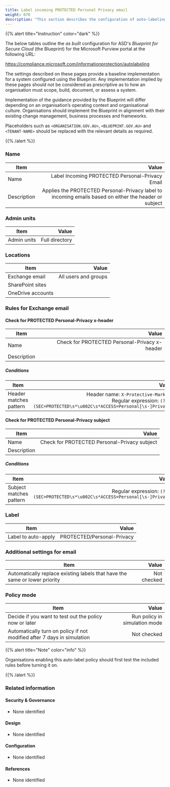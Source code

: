 ```yaml
---
title: Label incoming PROTECTED Personal Privacy email
weight: 070
description: "This section describes the configuration of auto-labeling within Microsoft Purview associated with systems built according to guidance in ASD's Blueprint for Secure Cloud."
---
```


{{% alert title="Instruction" color="dark" %}}
 
The below tables outline the *as built* configuration for ASD's *Blueprint for Secure Cloud* (the Blueprint) for the Microsoft Purview portal at the following URL: 
 
https://compliance.microsoft.com/informationprotection/autolabeling
 
The settings described on these pages provide a baseline implementation for a system configured using the Blueprint. Any implementation implied by these pages should not be considered as prescriptive as to how an organisation must scope, build, document, or assess a system.

Implementation of the guidance provided by the Blueprint will differ depending on an organisation’s operating context and organisational culture. Organisations should implement the Blueprint in alignment with their existing change management, business processes and frameworks.

Placeholders such as `<ORGANISATION.GOV.AU>`, `<BLUEPRINT.GOV.AU>` and `<TENANT-NAME>` should be replaced with the relevant details as required.
 
{{% /alert %}}

### Name

| Item        |                                                                                                 Value |
| ----------- | ----------------------------------------------------------------------------------------------------: |
| Name        |                                                       Label Incoming PROTECTED Personal-Privacy Email |
| Description | Applies the PROTECTED Personal-Privacy label to incoming emails based on either the header or subject |

### Admin units

| Item        |          Value |
| ----------- | -------------: |
| Admin units | Full directory |

### Locations

| Item              |                Value |
| ----------------- | -------------------: |
| Exchange email    | All users and groups |
| SharePoint sites  |                      |
| OneDrive accounts |                      |

### Rules for Exchange email

#### Check for PROTECTED Personal-Privacy x-header

| Item        |                                         Value |
| ----------- | --------------------------------------------: |
| Name        | Check for PROTECTED Personal-Privacy x-header |
| Description |                                               |

##### Conditions

| Item                   |                                                                                                                    Value |
| ---------------------- | -----------------------------------------------------------------------------------------------------------------------: |
| Header matches pattern | Header name: `X-Protective-Marking`<br>Regular expression: `(?im)(SEC=PROTECTED\s*\u002C\s*ACCESS=Personal[\s-]Privacy)` |


#### Check for PROTECTED Personal-Privacy subject

| Item        |                                        Value |
| ----------- | -------------------------------------------: |
| Name        | Check for PROTECTED Personal-Privacy subject |
| Description |                                              |

##### Conditions

| Item                    |                                                                             Value |
| ----------------------- | --------------------------------------------------------------------------------: |
| Subject matches pattern | Regular expression: `(?im)(SEC=PROTECTED\s*\u002C\s*ACCESS=Personal[\s-]Privacy)` |

### Label

| Item                |                      Value |
| ------------------- | -------------------------: |
| Label to auto-apply | PROTECTED/Personal-Privacy |

### Additional settings for email

| Item                                                                       |       Value |
| -------------------------------------------------------------------------- | ----------: |
| Automatically replace existing labels that have the same or lower priority | Not checked |

### Policy mode

| Item                                                                    |                         Value |
| ----------------------------------------------------------------------- | ----------------------------: |
| Decide if you want to test out the policy now or later                  | Run policy in simulation mode |
| Automatically turn on policy if not modified after 7 days in simulation |                   Not checked |

{{% alert title="Note" color="info" %}}

Organisations enabling this auto-label policy should first test the included rules before turning it on.

{{% /alert %}}

### Related information

#### Security & Governance

* None identified
  
#### Design

* None identified
  
#### Configuration

* None identified

#### References

* None identified